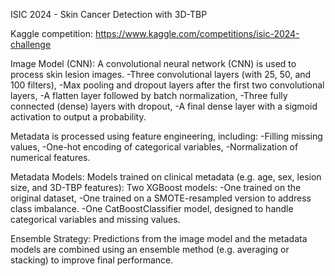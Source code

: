 ISIC 2024 - Skin Cancer Detection with 3D-TBP

Kaggle competition:
https://www.kaggle.com/competitions/isic-2024-challenge

Image Model (CNN):
A convolutional neural network (CNN) is used to process skin lesion images.
-Three convolutional layers (with 25, 50, and 100 filters),
-Max pooling and dropout layers after the first two convolutional layers,
-A flatten layer followed by batch normalization,
-Three fully connected (dense) layers with dropout,
-A final dense layer with a sigmoid activation to output a probability.

Metadata is processed using feature engineering, including:
-Filling missing values,
-One-hot encoding of categorical variables,
-Normalization of numerical features.

Metadata Models:
Models trained on clinical metadata (e.g. age, sex, lesion size, and 3D-TBP features):
Two XGBoost models:
-One trained on the original dataset,
-One trained on a SMOTE-resampled version to address class imbalance.
-One CatBoostClassifier model, designed to handle categorical variables and missing values.



Ensemble Strategy:
Predictions from the image model and the metadata models are combined using an ensemble method (e.g. averaging or stacking) to improve final performance.
